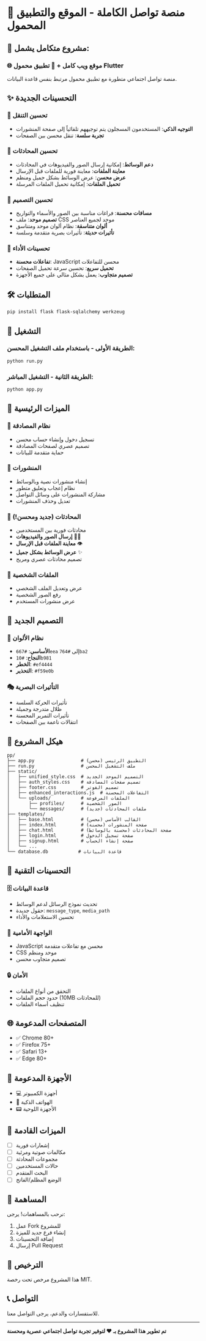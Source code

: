 # 🌟 منصة تواصل الكاملة - الموقع والتطبيق المحمول

## 🎉 مشروع متكامل يشمل:

### 🌐 موقع ويب كامل + 📱 تطبيق محمول Flutter

منصة تواصل اجتماعي متطورة مع تطبيق محمول مرتبط بنفس قاعدة البيانات.

## ✨ التحسينات الجديدة

### 🧭 تحسين التنقل
- **التوجيه الذكي**: المستخدمون المسجلون يتم توجيههم تلقائياً إلى صفحة المنشورات
- **تجربة سلسة**: تنقل محسن بين الصفحات

### 💬 تحسين المحادثات
- **دعم الوسائط**: إمكانية إرسال الصور والفيديوهات في المحادثات
- **معاينة الملفات**: معاينة فورية للملفات قبل الإرسال
- **عرض محسن**: عرض الوسائط بشكل جميل ومنظم
- **تحميل الملفات**: إمكانية تحميل الملفات المرسلة

### 🎨 تحسين التصميم
- **مسافات محسنة**: فراغات مناسبة بين الصور والأسماء والتواريخ
- **تصميم موحد**: ملف CSS موحد لجميع العناصر
- **ألوان متناسقة**: نظام ألوان موحد ومتناسق
- **تأثيرات حديثة**: تأثيرات بصرية متقدمة وسلسة

### 🚀 تحسينات الأداء
- **تفاعلات محسنة**: JavaScript محسن للتفاعلات
- **تحميل سريع**: تحسين سرعة تحميل الصفحات
- **تصميم متجاوب**: يعمل بشكل مثالي على جميع الأجهزة

## 🛠️ المتطلبات

```bash
pip install flask flask-sqlalchemy werkzeug
```

## 🚀 التشغيل

### الطريقة الأولى - باستخدام ملف التشغيل المحسن:
```bash
python run.py
```

### الطريقة الثانية - التشغيل المباشر:
```bash
python app.py
```

## 📱 الميزات الرئيسية

### 🔐 نظام المصادقة
- تسجيل دخول وإنشاء حساب محسن
- تصميم عصري لصفحات المصادقة
- حماية متقدمة للبيانات

### 📝 المنشورات
- إنشاء منشورات نصية وبالوسائط
- نظام إعجاب وتعليق متطور
- مشاركة المنشورات على وسائل التواصل
- تعديل وحذف المنشورات

### 💬 المحادثات (جديد ومحسن!)
- محادثات فورية بين المستخدمين
- **إرسال الصور والفيديوهات** 📸🎥
- **معاينة الملفات قبل الإرسال** 👁️
- **عرض الوسائط بشكل جميل** ✨
- تصميم محادثات عصري ومريح

### 👤 الملفات الشخصية
- عرض وتعديل الملف الشخصي
- رفع الصور الشخصية
- عرض منشورات المستخدم

## 🎨 التصميم الجديد

### 🌈 نظام الألوان
- **الأساسي**: `#667eea` إلى `#764ba2`
- **النجاح**: `#10b981`
- **الخطر**: `#ef4444`
- **التحذير**: `#f59e0b`

### 🎭 التأثيرات البصرية
- تأثيرات الحركة السلسة
- ظلال متدرجة وجميلة
- تأثيرات التمرير المحسنة
- انتقالات ناعمة بين الصفحات

## 📁 هيكل المشروع

```
pp/
├── app.py                 # التطبيق الرئيسي (محسن)
├── run.py                 # ملف التشغيل المحسن
├── static/
│   ├── unified_style.css  # التصميم الموحد الجديد
│   ├── auth_styles.css    # تصميم صفحات المصادقة
│   ├── footer.css         # تصميم الفوتر
│   ├── enhanced_interactions.js  # التفاعلات المحسنة
│   └── uploads/           # الملفات المرفوعة
│       ├── profiles/      # الصور الشخصية
│       └── messages/      # ملفات المحادثات (جديد)
├── templates/
│   ├── base.html          # القالب الأساسي (محسن)
│   ├── index.html         # صفحة المنشورات (محسنة)
│   ├── chat.html          # صفحة المحادثات (محسنة بالوسائط)
│   ├── login.html         # صفحة تسجيل الدخول
│   ├── signup.html        # صفحة إنشاء الحساب
│   └── ...
└── database.db           # قاعدة البيانات
```

## 🔧 التحسينات التقنية

### 🗄️ قاعدة البيانات
- تحديث نموذج الرسائل لدعم الوسائط
- حقول جديدة: `message_type`, `media_path`
- تحسين الاستعلامات والأداء

### 🎯 الواجهة الأمامية
- JavaScript محسن مع تفاعلات متقدمة
- CSS موحد ومنظم
- تصميم متجاوب محسن

### 🔒 الأمان
- التحقق من أنواع الملفات
- حدود حجم الملفات (10MB للمحادثات)
- تنظيف أسماء الملفات

## 🌐 المتصفحات المدعومة

- ✅ Chrome 80+
- ✅ Firefox 75+
- ✅ Safari 13+
- ✅ Edge 80+

## 📱 الأجهزة المدعومة

- 💻 أجهزة الكمبيوتر
- 📱 الهواتف الذكية
- 📟 الأجهزة اللوحية

## 🎯 الميزات القادمة

- [ ] إشعارات فورية
- [ ] مكالمات صوتية ومرئية
- [ ] مجموعات المحادثة
- [ ] حالات المستخدمين
- [ ] البحث المتقدم
- [ ] الوضع المظلم/الفاتح

## 🤝 المساهمة

نرحب بالمساهمات! يرجى:
1. عمل Fork للمشروع
2. إنشاء فرع جديد للميزة
3. إضافة التحسينات
4. إرسال Pull Request

## 📄 الترخيص

هذا المشروع مرخص تحت رخصة MIT.

## 📞 التواصل

للاستفسارات والدعم، يرجى التواصل معنا.

---

**تم تطوير هذا المشروع بـ ❤️ لتوفير تجربة تواصل اجتماعي عصرية ومحسنة**